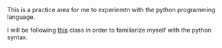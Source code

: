 This is a practice area for me to experiemtn with the python programming language. 

I will be following [this](https://www.lynda.com/Python-tutorials/Learning-Python/661773-2.html?org=rutgers.edu) class in order to familiarize myself with the python syntax. 